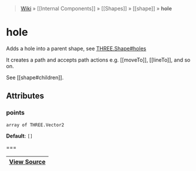 > [Wiki](Home) » [[Internal Components]] » [[Shapes]] » [[shape]] » **hole**

# hole

Adds a hole into a parent shape, see [THREE.Shape#holes](https://threejs.org/docs/#api/extras/core/Shape.holes)

It creates a path and accepts path actions e.g. [[moveTo]], [[lineTo]], and so on.

See [[shape#children]].

## Attributes

### points
``` array of THREE.Vector2 ```

**Default**: `[]`

===

|**[View Source](../blob/master/src/lib/descriptors/Geometry/Shapes/HoleDescriptor.js)**|
 ---|
